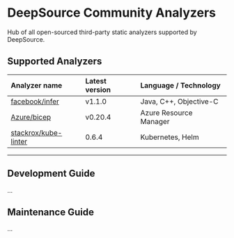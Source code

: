 # DeepSource Community Analyzers

Hub of all open-sourced third-party static analyzers supported by DeepSource.

## Supported Analyzers

|Analyzer name|Latest version|Language / Technology|
|:-----------|:------------|:-------------------|
|[facebook/infer](https://github.com/facebook/infer)|v1.1.0|Java, C++, Objective-C|
|[Azure/bicep](https://github.com/Azure/bicep)|v0.20.4|Azure Resource Manager|
|[stackrox/kube-linter](https://github.com/stackrox/kube-linter)|0.6.4|Kubernetes, Helm|

---
## Development Guide
...

## Maintenance Guide
...
